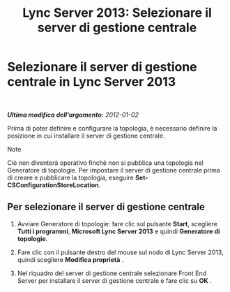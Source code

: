 ﻿---
title: 'Lync Server 2013: Selezionare il server di gestione centrale'
TOCTitle: Selezionare il server di gestione centrale
ms:assetid: 1ca6b7d0-125c-4727-aac4-2d683d23394d
ms:mtpsurl: https://technet.microsoft.com/it-it/library/JJ204726(v=OCS.15)
ms:contentKeyID: 49299860
ms.date: 08/24/2015
mtps_version: v=OCS.15
ms.translationtype: HT
---

# Selezionare il server di gestione centrale in Lync Server 2013

 

_**Ultima modifica dell'argomento:** 2012-01-02_

Prima di poter definire e configurare la topologia, è necessario definire la posizione in cui installare il server di gestione centrale.


> [!NOTE]
> Ciò non diventerà operativo finché non si pubblica una topologia nel Generatore di topologie. Per impostare il server di gestione centrale prima di creare e pubblicare la topologia, eseguire <STRONG>Set-CSConfigurationStoreLocation</STRONG>.



## Per selezionare il server di gestione centrale

1.  Avviare Generatore di topologie: fare clic sul pulsante **Start**, scegliere **Tutti i programmi**, **Microsoft Lync Server 2013** e quindi **Generatore di topologie**.

2.  Fare clic con il pulsante destro del mouse sul nodo di Lync Server 2013, quindi scegliere **Modifica proprietà** .

3.  Nel riquadro del server di gestione centrale selezionare Front End Server per installare il server di gestione centrale e fare clic su **OK** .

